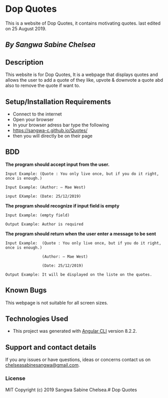 
# Dop Quotes

This is a website of Dop Quotes, it contains motivating quotes. last edited on 25 August 2019.


## *By Sangwa Sabine Chelsea*

## Description
This website is for Dop Quotes, It is a webpage that displays quotes and allows the user to add a quote of they like, upvote & downvote a quote abd also to remove the quote if want to.

## Setup/Installation Requirements
* Connect to the internet
* Open your browser
* In your browser adress bar type the following
* https://sangwa-c.github.io/Quotes/
* then you will directly be on their page

## BDD

**The program should accept input from the user.**

    Input Example: (Quote : You only live once, but if you do it right, once is enough.)

    Input Example: (Author: ― Mae West)
    
    input EXample: (Date: 25/12/2019)

**The program should recognize if input field is empty**

    Input Example: (empty field)

    Output Example: Author is required


 **The program should return when the user enter a message to be sent** 

    Input Example:  (Quote : You only live once, but if you do it right, once is enough.)

                    (Author: ― Mae West)
    
                    (Date: 25/12/2019)

    Output Example: It will be displayed on the liste on the quotes.  


## Known Bugs
This webpage is not suitable for all screen sizes.

## Technologies Used
* This project was generated with [Angular CLI](https://github.com/angular/angular-cli) version 8.2.2.
 
## Support and contact details
If you any issues or have questions, ideas or concerns contact us on chelseasabinesangwa@gmail.com.

### License
MIT Copyright (c) 2019 Sangwa Sabine Chelsea.# Dop Quotes